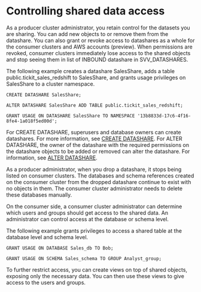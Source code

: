 # Controlling shared data access<a name="control-access"></a>

As a producer cluster administrator, you retain control for the datasets you are sharing\. You can add new objects to or remove them from the datashare\. You can also grant or revoke access to datashares as a whole for the consumer clusters and AWS accounts \(preview\)\. When permissions are revoked, consumer clusters immediately lose access to the shared objects and stop seeing them in list of INBOUND datashare in SVV\_DATASHARES\.

The following example creates a datashare SalesShare, adds a table public\.tickit\_sales\_redshift to SalesShare, and grants usage privileges on SalesShare to a cluster namespace\.

```
CREATE DATASHARE SalesShare;

ALTER DATASHARE SalesShare ADD TABLE public.tickit_sales_redshift; 

GRANT USAGE ON DATASHARE SalesShare TO NAMESPACE '13b8833d-17c6-4f16-8fe4-1a018f5ed00d';
```

For CREATE DATASHARE, superusers and database owners can create datashares\. For more information, see [CREATE DATASHARE](r_CREATE_DATASHARE.md)\. For ALTER DATASHARE, the owner of the datashare with the required permissions on the datashare objects to be added or removed can alter the datashare\. For information, see [ALTER DATASHARE](r_ALTER_DATASHARE.md)\. 

As a producer administrator, when you drop a datashare, it stops being listed on consumer clusters\. The databases and schema references created on the consumer cluster from the dropped datashare continue to exist with no objects in them\. The consumer cluster administrator needs to delete these databases manually\.

On the consumer side, a consumer cluster administrator can determine which users and groups should get access to the shared data\. An administrator can control access at the database or schema level\.

The following example grants privileges to access a shared table at the database level and schema level\.

```
GRANT USAGE ON DATABASE Sales_db TO Bob;

GRANT USAGE ON SCHEMA Sales_schema TO GROUP Analyst_group;
```

To further restrict access, you can create views on top of shared objects, exposing only the necessary data\. You can then use these views to give access to the users and groups\.